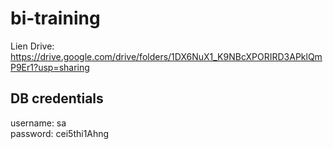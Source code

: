 # bi-training

Lien Drive: https://drive.google.com/drive/folders/1DX6NuX1_K9NBcXPORIRD3APklQmP9Er1?usp=sharing

## DB credentials
username: sa  
password: cei5thi1Ahng
